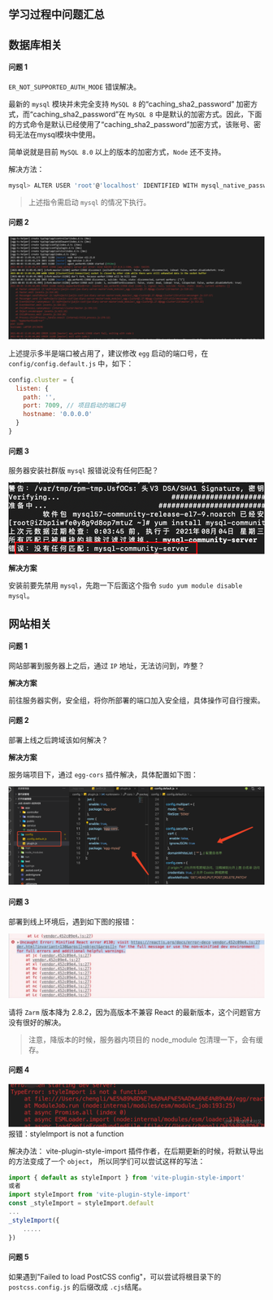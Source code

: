 ## 学习过程中问题汇总

## 数据库相关
#### 问题 1

`ER_NOT_SUPPORTED_AUTH_MODE` 错误解决。

最新的 `mysql` 模块并未完全支持 `MySQL 8` 的“caching_sha2_password” 加密方式，而“caching_sha2_password”在 `MySQL 8` 中是默认的加密方式。因此，下面的方式命令是默认已经使用了“caching_sha2_password”加密方式，该账号、密码无法在mysql模块中使用。

简单说就是目前 `MySQL 8.0` 以上的版本的加密方式，`Node` 还不支持。

解决方法：

```bash
mysql> ALTER USER 'root'@'localhost' IDENTIFIED WITH mysql_native_password BY '你的密码';
```

> 上述指令需启动 `mysql` 的情况下执行。

#### 问题 2

![](./images/e0dce273995f4e6e80c2337b56be5bb9~tplv-k3u1fbpfcp-zoom-1.image.png)

上述提示多半是端口被占用了，建议修改 `egg` 启动的端口号，在 `config/config.default.js` 中，如下：

```js
config.cluster = {
  listen: {
    path: '',
    port: 7009, // 项目启动的端口号
    hostname: '0.0.0.0'
  }
}
```

#### 问题 3

服务器安装社群版 `mysql` 报错说没有任何匹配？

![](./images/410f8ab3edef4afab11477bb0b71592e~tplv-k3u1fbpfcp-zoom-1.image.png)

**解决方案**

 安装前要先禁用 `mysql`，先跑一下后面这个指令 `sudo yum module disable mysql`。
 
 ## 网站相关

 #### 问题 1

 网站部署到服务器上之后，通过 `IP` 地址，无法访问到，咋整？

 **解决方案**

 前往服务器实例，安全组，将你所部署的端口加入安全组，具体操作可自行搜索。

 #### 问题 2

 部署上线之后跨域该如何解决？

 **解决方案**

 服务端项目下，通过 `egg-cors` 插件解决，具体配置如下图：

 ![](./images/a611259f2b93452b85d69e3d8d1a1383~tplv-k3u1fbpfcp-zoom-1.image.png)
 
 #### 问题 3
 
 部署到线上环境后，遇到如下图的报错：
 
 ![](./images/b905189e71cc47e785510846733c2455~tplv-k3u1fbpfcp-zoom-1.image.png)
 
 请将 `Zarm` 版本降为 2.8.2，因为高版本不兼容 React 的最新版本，这个问题官方没有很好的解决。
 
 > 注意，降版本的时候，服务器内项目的 node_module 包清理一下，会有缓存。

#### 问题 4

![image.png](./images/29690202836646ab9594b7bd1166f030~tplv-k3u1fbpfcp-watermark.image.png)
报错：styleImport is not a function

解决办法：
vite-plugin-style-import 插件作者，在后期更新的时候，将默认导出的方法变成了一个 `object`，
所以同学们可以尝试这样的写法：

```js
import { default as styleImport } from 'vite-plugin-style-import'
或者
import styleImport from 'vite-plugin-style-import'
const _styleImport = styleImport.default
...
_styleImport({
    .....
})
```
#### 问题 5
如果遇到"Failed to load PostCSS config"，可以尝试将根目录下的 `postcss.config.js` 的后缀改成 `.cjs`结尾。
